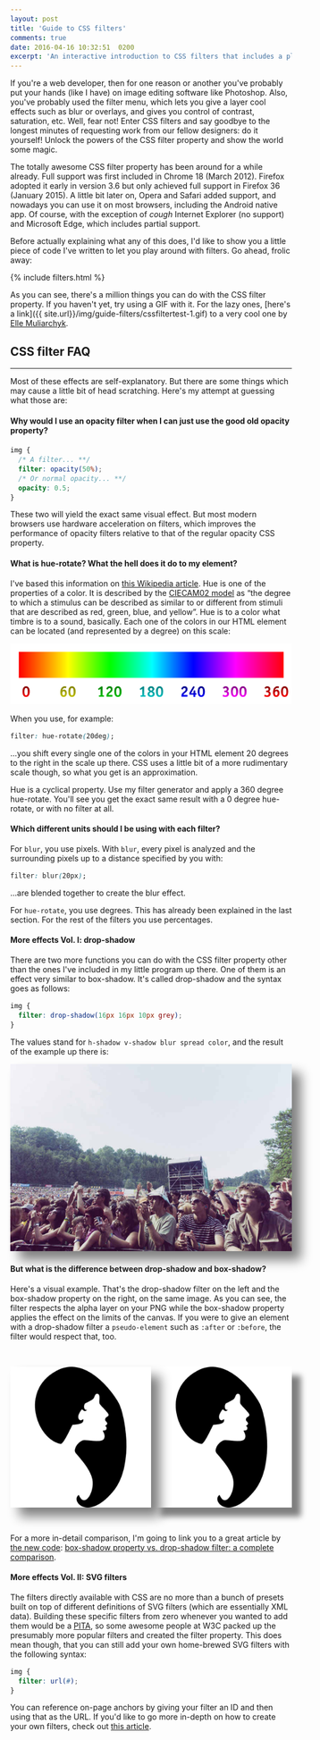 ```yaml
---
layout: post
title: 'Guide to CSS filters'
comments: true
date: 2016-04-16 10:32:51  0200
excerpt: 'An interactive introduction to CSS filters that includes a playground to produce code using sliders, to better visualize the effect of each filter on an image.'
---
```


If you're a web developer, then for one reason or another you've probably put your hands (like I have) on image editing software like Photoshop. Also, you've probably used the filter menu, which lets you give a layer cool effects such as blur or overlays, and gives you control of contrast, saturation, etc. Well, fear not! Enter CSS filters and say goodbye to the longest minutes of requesting work from our fellow designers: do it yourself! Unlock the powers of the CSS filter property and show the world some magic.

The totally awesome CSS filter property has been around for a while already. Full support was first included in Chrome 18 (March 2012). Firefox adopted it early in version 3.6 but only achieved full support in Firefox 36 (January 2015). A little bit later on, Opera and Safari added support, and nowadays you can use it on most browsers, including the Android native app. Of course, with the exception of _cough_ Internet Explorer (no support) and Microsoft Edge, which includes partial support.

Before actually explaining what any of this does, I'd like to show you a little piece of code I've written to let you play around with filters. Go ahead, frolic away:

{% include filters.html %}

As you can see, there's a million things you can do with the CSS filter property. If you haven't yet, try using a GIF with it. For the lazy ones, [here's a link]({{ site.url}}/img/guide-filters/cssfiltertest-1.gif) to a very cool one by [Elle Muliarchyk](https://giphy.com/ellemuliarchyk).

## CSS filter FAQ

---

Most of these effects are self-explanatory. But there are some things which may cause a little bit of head scratching. Here's my attempt at guessing what those are:

#### Why would I use an opacity filter when I can just use the good old opacity property?

```css
img {
  /* A filter... **/
  filter: opacity(50%);
  /* Or normal opacity... **/
  opacity: 0.5;
}
```

These two will yield the exact same visual effect. But most modern browsers use hardware acceleration on filters, which improves the performance of opacity filters relative to that of the regular opacity CSS property.

#### What is hue-rotate? What the hell does it do to my element?

I've based this information on [this Wikipedia article](https://en.wikipedia.org/wiki/Hue). Hue is one of the properties of a color. It is described by the [CIECAM02 model](https://en.wikipedia.org/wiki/CIECAM02) as “the degree to which a stimulus can be described as similar to or different from stimuli that are described as red, green, blue, and yellow”. Hue is to a color what timbre is to a sound, basically. Each one of the colors in our HTML element can be located (and represented by a degree) on this scale:

<img src='/img/guide-filters/hue-scale.png' alt='Hue scale' />

When you use, for example:

```css
filter: hue-rotate(20deg);
```

...you shift every single one of the colors in your HTML element 20 degrees to the right in the scale up there. CSS uses a little bit of a more rudimentary scale though, so what you get is an approximation.

Hue is a cyclical property. Use my filter generator and apply a 360 degree hue-rotate. You'll see you get the exact same result with a 0 degree hue-rotate, or with no filter at all.

#### Which different units should I be using with each filter?

For `blur`, you use pixels. With `blur`, every pixel is analyzed and the surrounding pixels up to a distance specified by you with:

```css
filter: blur(20px);
```

...are blended together to create the blur effect.

For `hue-rotate`, you use degrees. This has already been explained in the last section. For the rest of the filters you use percentages.

#### More effects Vol. I: drop-shadow

There are two more functions you can do with the CSS filter property other than the ones I've included in my little program up there. One of them is an effect very similar to box-shadow. It's called drop-shadow and the syntax goes as follows:

```css
img {
  filter: drop-shadow(16px 16px 10px grey);
}
```

The values stand for `h-shadow v-shadow blur spread color`, and the result of the example up there is:

<img style='filter: drop-shadow(16px 16px 10px grey);' src='/img/guide-filters/cssfilters.jpg' alt='CSS drop-shadow example' />

#### But what is the difference between drop-shadow and box-shadow?

Here's a visual example. That's the drop-shadow filter on the left and the box-shadow property on the right, on the same image. As you can see, the filter respects the alpha layer on your PNG while the box-shadow property applies the effect on the limits of the canvas. If you were to give an element with a drop-shadow filter a `pseudo-element` such as `:after` or `:before`, the filter would respect that, too.

<div style='display: flex; padding: 2rem 0;'>
  <img style='filter: drop-shadow(16px 16px 10px grey); width: 50%;' src='/img/guide-filters/cssfilters2.png' alt='PNG Example with drop-shadow' />
  <img style='box-shadow: 16px 16px 10px grey; width: 50%;' src='/img/guide-filters/cssfilters2.png' alt='PNG Example with box-shadow' />
</div>

For a more in-detail comparison, I'm going to link you to a great article by [the new code](https://thenewcode.com/): [box-shadow property vs. drop-shadow filter: a complete comparison](https://thenewcode.com/598/box-shadow-property-vs-drop-shadow-filter-a-complete-comparison).

#### More effects Vol. II: SVG filters

The filters directly available with CSS are no more than a bunch of presets built on top of different definitions of SVG filters (which are essentially XML data). Building these specific filters from zero whenever you wanted to add them would be a [PITA](https://www.urbandictionary.com/define.php?term=pita), so some awesome people at W3C packed up the presumably more popular filters and created the filter property. This does mean though, that you can still add your own home-brewed SVG filters with the following syntax:

```css
img {
  filter: url(#);
}
```

You can reference on-page anchors by giving your filter an ID and then using that as the URL. If you'd like to go more in-depth on how to create your own filters, check out [this article](http://www.creativebloq.com/netmag/how-go-beyond-basics-svg-filters-71412280).
